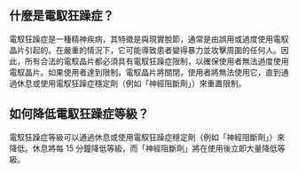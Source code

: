 ## 什麼是電馭狂躁症？

電馭狂躁症是一種精神疾病，其特徵是與現實脫節，通常是由誤用或過度使用電馭晶片引起的。在嚴重的情況下，它可能導致患者變得暴力並攻擊周圍的任何人。因此，所有合法的電馭晶片都必須具有電馭狂躁症限制，以確保使用者無法過度使用電馭晶片。如果使用者達到限制，電馭晶片將關閉，使用者將無法使用它，直到通過休息或使用電馭狂躁症穩定劑（例如「神經阻斷劑」）來重置限制。

## 如何降低電馭狂躁症等級？

電馭狂躁症等級可以通過休息或使用電馭狂躁症穩定劑（例如「神經阻斷劑」）來降低。休息將每 15 分鐘降低等級，而「神經阻斷劑」將在使用後立即大量降低等級。

